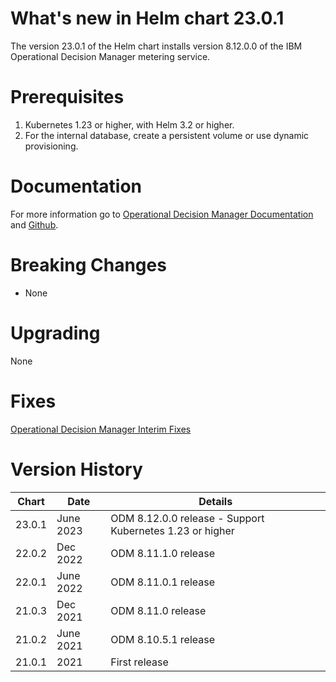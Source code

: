 # What's new in Helm chart 23.0.1
The version 23.0.1 of the Helm chart installs version 8.12.0.0 of the IBM Operational Decision Manager metering service.

# Prerequisites
1. Kubernetes 1.23 or higher, with Helm 3.2 or higher.
2. For the internal database, create a persistent volume or use dynamic provisioning.

# Documentation
For more information go to [Operational Decision Manager Documentation](https://www.ibm.com/docs/en/odm/8.12.0?topic=kubernetes-licensing-metering) and [Github](https://github.com/ODMDev/decisions-metering).

# Breaking Changes
* None

# Upgrading
None

# Fixes
[Operational Decision Manager Interim Fixes](http://www.ibm.com/support/docview.wss?uid=swg21640630)

# Version History
| Chart | Date     | Details                           |
| ----- | -------- | --------------------------------- |
| 23.0.1 | June 2023 | ODM 8.12.0.0 release - Support Kubernetes 1.23 or higher |
| 22.0.2 | Dec 2022 | ODM 8.11.1.0 release |
| 22.0.1 | June 2022 | ODM 8.11.0.1 release |
| 21.0.3 | Dec 2021 | ODM 8.11.0 release |
| 21.0.2 | June 2021 | ODM 8.10.5.1 release |
| 21.0.1 |  2021 | First release |
